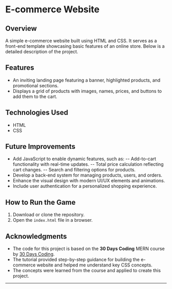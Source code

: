 # E-commerce Website

## Overview
A simple e-commerce website built using HTML and CSS. It serves as a front-end template showcasing basic features of an online store. Below is a detailed description of the project.

## Features
- An inviting landing page featuring a banner, highlighted products, and promotional sections.
- Displays a grid of products with images, names, prices, and buttons to add them to the cart.


## Technologies Used
- HTML
- CSS

## Future Improvements
- Add JavaScript to enable dynamic features, such as:
  -- Add-to-cart functionality with real-time updates.
  -- Total price calculation reflecting cart changes.
  -- Search and filtering options for products.
- Develop a back-end system for managing products, users, and orders.
- Enhance the visual design with modern UI/UX elements and animations.
- Include user authentication for a personalized shopping experience.

## How to Run the Game
1. Download or clone the repository.
2. Open the `index.html` file in a browser.

## Acknowledgments
- The code for this project is based on the **30 Days Coding** MERN course by [30 Days Coding](https://courses.30dayscoding.com/).
- The tutorial provided step-by-step guidance for building the e-commerce website and helped me understand key CSS concepts.
- The concepts were learned from the course and applied to create this project.

---
